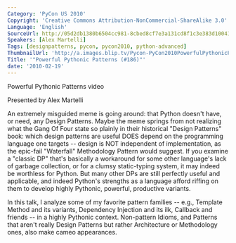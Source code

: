 ```yaml
---
Category: 'PyCon US 2010'
Copyright: 'Creative Commons Attribution-NonCommercial-ShareAlike 3.0'
Language: 'English'
SourceUrl: http://05d2db1380b6504cc981-8cbed8cf7e3a131cd8f1c3e383d10041.r93.cf2.rackcdn.com/pycon-us-2010/275_powerful-pythonic-patterns-186.m4v
Speakers: [Alex Martelli]
Tags: [designpatterns, pycon, pycon2010, python-advanced]
ThumbnailUrl: 'http://a.images.blip.tv/Pycon-PyCon2010PowerfulPythonicPatterns186111-668.jpg'
Title: '"Powerful Pythonic Patterns (#186)"'
date: '2010-02-19'
---
```

Powerful Pythonic Patterns video

Presented by Alex Martelli

An extremely misguided meme is going around: that Python doesn't have, or
need, any Design Patterns. Maybe the meme springs from not realizing what the
Gang Of Four state so plainly in their historical "Design Patterns" book:
which design patterns are useful DOES depend on the programming language one
targets -- design is NOT independent of implementation, as the epic-fail
"Waterfall" Methodology Pattern would suggest. If you examine a "classic DP"
that's basically a workaround for some other language's lack of garbage
collection, or for a clumsy static-typing system, it may indeed be worthless
for Python. But many other DPs are still perfectly useful and applicable, and
indeed Python's strengths as a language afford riffing on them to develop
highly Pythonic, powerful, productive variants.

In this talk, I analyze some of my favorite pattern families -- e.g., Template
Method and its variants, Dependency Injection and its ilk, Callback and
friends -- in a highly Pythonic context. Non-pattern Idioms, and Patterns that
aren't really Design Patterns but rather Architecture or Methodology ones,
also make cameo appearances.

